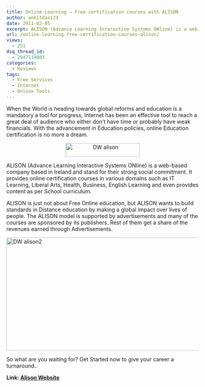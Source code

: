 ```yaml
---
title: Online Learning – Free certification courses with ALISON
author: ankitdas123
date: 2011-02-05
excerpt: ALISON (Advance Learning Interactive Systems ONline) is a web-based company based in Ireland and stand for their strong social commitment. It provides online certification courses in various domains such as IT Learning, Liberal Arts, Health, Business, English Learning and even provides content as per School curriculum.
url: /online-learning-free-certification-courses-alison/
views:
  - 251
dsq_thread_id:
  - 2947119003
categories:
  - Reviews
tags:
  - Free Services
  - Internet
  - Online Tools
---
```

When the World is heading towards global reforms and education is a mandatory a tool for progress, Internet has been an effective tool to reach a great deal of audience who either don’t have time or probably have weak financials. With the advancement in Education policies, online Education certification is no more a dream.

<p style="text-align: center;">
  <a href="http://cdn.devilsworkshop.org/files/2011/01/DW-alison.jpg"><img class="aligncenter" style="background-image: none; padding-left: 0px; padding-right: 0px; display: inline; padding-top: 0px; border: 0px;" title="DW alison" src="http://cdn.devilsworkshop.org/files/2011/01/DW-alison_thumb.jpg" border="0" alt="DW alison" width="195" height="36" /></a>
</p>

ALISON (Advance Learning Interactive Systems ONline) is a web-based company based in Ireland and stand for their strong social commitment. It provides online certification courses in various domains such as IT Learning, Liberal Arts, Health, Business, English Learning and even provides content as per School curriculum.

ALISON is just not about Free Online education, but ALISON wants to build standards in Distance education by making a global impact over lives of people. The ALISON model is supported by advertisements and many of the courses are sponsored by its publishers. Rest of them get a share of the revenues earned through Advertisements.

[<img style="background-image: none; padding-left: 0px; padding-right: 0px; display: block; float: none; margin-left: auto; margin-right: auto; padding-top: 0px; border: 0px;" title="DW alison2" src="http://cdn.devilsworkshop.org/files/2011/01/DW-alison2_thumb.jpg" border="0" alt="DW alison2" width="644" height="297" />][1]

So what are you waiting for? Get Started now to give your career a turnaround..

**Link: <a href="http://www.alison.com" onclick="_gaq.push(['_trackEvent', 'outbound-article', 'http://www.alison.com', 'Alison Website']);" target="_blank">Alison Website</a>**

 [1]: http://cdn.devilsworkshop.org/files/2011/01/DW-alison2.jpg
